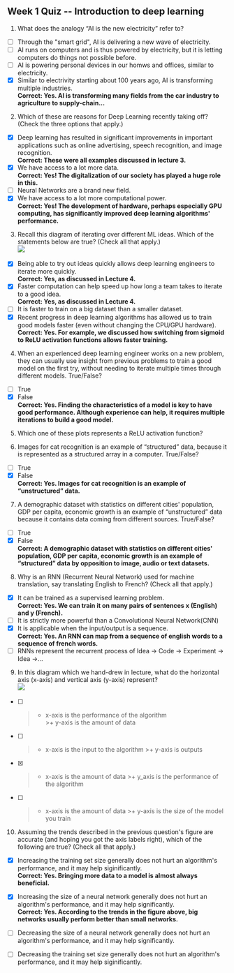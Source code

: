 ## Week 1 Quiz -- Introduction to deep learning
1. What does the analogy “AI is the new electricity” refer to?   
- [ ] Through the "smart grid", AI is delivering a new wave of electricity.
- [ ] AI runs on computers and is thus powered by electricity, but it is letting
computers do things not possible before.    
- [ ] AI is powering personal devices in our homws and offices, similar to electricity.   
- [x] Similar to electrivity starting about 100 years ago, AI is transforming multiple industries.   
**Correct: Yes. AI is transforming many fields from the car industry to agriculture to supply-chain...**  

2. Which of these are reasons for Deep Learning recently taking off? 
(Check the three options that apply.)
- [x] Deep learning has resulted in significant improvements in important applications 
such as online advertising, speech recognition, and image recognition.  
**Correct: These were all examples discussed in lecture 3.**  
- [x] We have access to a lot more data.  
**Correct: Yes! The digitalization of our society has played a huge role in this.**  
- [ ] Neural Networks are a brand new field.  
- [x] We have access to a lot more computational power.    
**Correct: Yes! The development of hardware, perhaps especially GPU computing, has significantly 
improved deep learning algorithms' performance.**   

3. Recall this diagram of iterating over different ML ideas. Which of the statements below are true? 
(Check all that apply.)  
![](https://d3c33hcgiwev3.cloudfront.net/imageAssetProxy.v1/FalVl3ygEeegaQ4NYTdESg_7a0184575b8bdc47f8c3f29601302cb8_Screen-Shot-2017-08-08-at-6.13.59-PM.png?expiry=1583712000000&hmac=uxvyKwH5Tt_VNbAwFPsrYGGErxzqZAfPp73LkoIju1A)  
- [x] Being able to try out ideas quickly allows deep learning engineers to iterate more quickly.  
**Correct: Yes, as discussed in Lecture 4.**  
- [x] Faster computation can help speed up how long a team takes to iterate to a good idea.  
**Correct: Yes, as discussed in Lecture 4.**   
- [ ] It is faster to train on a big dataset than a smaller dataset.
- [x] Recent progress in deep learning algorithms has allowed us to train good models faster
(even without changing the CPU/GPU hardware).  
**Correct: Yes. For example, we discussed how switching from sigmoid to ReLU activation functions allows faster training.**   

4. When an experienced deep learning engineer works on a new problem, they can usually use insight from previous problems to train a good model on the first try, 
without needing to iterate multiple times through different models. True/False?  
- [ ] True
- [x] False  
**Correct: Yes. Finding the characteristics of a model is key to have good performance. Although experience can help, 
it requires multiple iterations to build a good model.**

5. Which one of these plots represents a ReLU activation function?

6. Images for cat recognition is an example of “structured” data, 
because it is represented as a structured array in a computer. True/False?
- [ ] True
- [x] False  
**Correct: Yes. Images for cat recognition is an example of “unstructured” data.**

7. A demographic dataset with statistics on different cities' population, GDP per capita, economic growth is an example of “unstructured” 
data because it contains data coming from different sources. True/False?  
- [ ] True
- [x] False  
**Correct: A demographic dataset with statistics on different cities' population, GDP per capita, economic growth is an example of “structured” data by opposition to image, audio or text datasets.**  

8. Why is an RNN (Recurrent Neural Network) used for machine translation, say translating English to French? 
(Check all that apply.)  
- [x] It can be trained as a supervised learning problem.  
**Correct: Yes. We can train it on many pairs of sentences x (English) and y (French).**
- [ ] It is strictly more powerful than a Convolutional Neural Network(CNN)
- [x] It is applicable when the input/output is a sequence.  
**Correct: Yes. An RNN can map from a sequence of english words to a sequence of french words.**  
- [ ] RNNs represent the recurrent process of Idea -> Code -> Experiment -> Idea ->...

9. In this diagram which we hand-drew in lecture, what do the horizontal axis (x-axis) and vertical axis (y-axis) represent?  
![](https://d3c33hcgiwev3.cloudfront.net/imageAssetProxy.v1/JP--G3ooEeeJIwrF5BVsIg_b60d752c05bec0881d8ca08cfc2646d2_Screen-Shot-2017-08-05-at-2.30.09-PM.png?expiry=1583712000000&hmac=6WOMEG_cmueUoShEkDZPxWg4zJGzllL_d3pCpokgrtc)  
- [ ] >+ x-axis is the performance of the algorithm  
      >+ y-axis is the amount of data  
- [ ] >+ x-axis is the input to the algorithm
      >+ y-axis is outputs
- [x] >+ x-axis is the amount of data
      >+ y_axis is the performance of the algorithm
- [ ] >+ x-axis is the amount of data
      >+ y-axis is the size of the model you train
      
10. Assuming the trends described in the previous question's figure are accurate (and hoping you got the axis labels right), 
which of the following are true? (Check all that apply.)   
- [x] Increasing the training set size generally does not hurt an algorithm's performance, and it may help siginificantly.  
**Correct: Yes. Bringing more data to a model is almost always beneficial.** 
- [x] Increasing the size of a neural network generally does not hurt an algorithm's performance, and
it may help significantly.   
**Correct: Yes. According to the trends in the figure above, big networks usually perform better than small networks.**  
- [ ] Decreasing the size of a neural network generally does not hurt an algorithm's performance, and
it may help significantly.
- [ ] Decreasing the training set size generally does not hurt an algorithm's performance, and it may help siginificantly.
      






